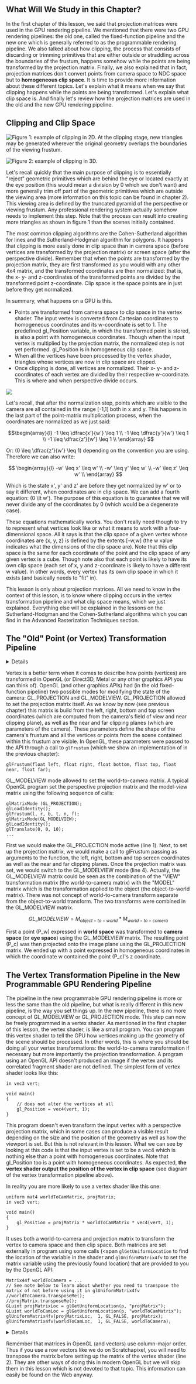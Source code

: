 ## What Will We Study in this Chapter?

In the first chapter of this lesson, we said that projection matrices were used in the GPU rendering pipeline. We mentioned that there were two GPU rendering pipelines: the old one, called the fixed-function pipeline and the new one which is generally referred to as the programmable rendering pipeline. We also talked about how clipping, the process that consists of discarding or trimming primitives that are either outside or straddling across the boundaries of the frustum, happens somehow while the points are being transformed by the projection matrix. Finally, we also explained that in fact, projection matrices don't convert points from camera space to NDC space but to **homogeneous clip space**. It is time to provide more information about these different topics. Let's explain what it means when we say that clipping happens while the points are being transformed. Let's explain what clip space is. And finally let's review how the projection matrices are used in the old and the new GPU rendering pipeline.

## Clipping and Clip Space

![Figure 1: example of clipping in 2D. At the clipping stage, new triangles may be generated wherever the original geometry overlaps the boundaries of the viewing frustum.](/images/perspective-matrix/clipping2.png?)

![Figure 2: example of clipping in 3D.](/images/perspective-matrix/clipping6.png?)

Let's recall quickly that the main purpose of clipping is to essentially "reject" geometric primitives which are behind the eye or located exactly at the eye position (this would mean a division by 0 which we don't want) and more generally trim off part of the geometric primitives which are outside the viewing area (more information on this topic can be found in chapter 2). This viewing area is defined by the truncated pyramid of the perspective or viewing frustum. Any professional rendering system actually somehow needs to implement this step. Note that the process can result into creating more triangles as shown in figure 1 than the scenes initially contained.

The most common clipping algorithms are the Cohen-Sutherland algorithm for lines and the Sutherland-Hodgman algorithm for polygons. It happens that clipping is more easily done in clip space than in camera space (before vertices are transformed by the projection matrix) or screen space (after the perspective divide). Remember that when the points are transformed by the projection matrix, they are first transformed as you would with any other 4x4 matrix, and the transformed coordinates are then normalized: that is, the x- y- and z-coordinates of the transformed points are divided by the transformed point z-coordinate. Clip space is the space points are in just before they get normalized.

In summary, what happens on a GPU is this.

- Points are transformed from camera space to clip space in the vertex shader. The input vertex is converted from Cartesian coordinates to homogeneous coordinates and its w-coordinate is set to 1\. The predefined <span class="code-inline">gl_Position</span> variable, in which the transformed point is stored, is also a point with homogeneous coordinates. Though when the input vertex is multiplied by the projection matrix, the normalized step is not yet performed. <span class="code-inline">gl_Position</span> is in homogeneous clip space.
- When all the vertices have been processed by the vertex shader, triangles whose vertices are now in clip space are clipped.
- Once clipping is done, all vertices are normalized. Their x- y- and z-coordinates of each vertex are divided by their respective w-coordinate. This is where and when perspective divide occurs.

![](/images/perspective-matrix/vertex-transform-pipeline.png?)

Let's recall, that after the normalization step, points which are visible to the camera are all contained in the range [-1,1] both in x and y. This happens in the last part of the point-matrix multiplication process, when the coordinates are normalized as we just said: 

$$\begin{array}{l}
-1 \leq \dfrac{x'}{w'} \leq 1 \\
-1 \leq \dfrac{y'}{w'} \leq 1 \\
-1 \leq \dfrac{z'}{w'} \leq 1 \\
\end{array}
$$

Or: \(0 \leq \dfrac{z'}{w'} \leq 1\) depending on the convention you are using. Therefore we can also write:

$$
\begin{array}{l}
-w' \leq x' \leq w' \\
-w' \leq y' \leq w' \\
-w' \leq z' \leq w' \\
\end{array}
$$

Which is the state x', y' and z' are before they get normalized by w' or to say it different, when coordinates are in clip space. We can add a fourth equation: \(0 \lt w'\). The purpose of this equation is to guarantee that we will never divide any of the coordinates by 0 (which would be a degenerate case).

These equations mathematically works. You don't really need though to try to represent what vertices look like or what it means to work with a four-dimensional space. All it says is that the clip space of a given vertex whose coordinates are {x, y, z} is defined by the extents [-w,w] (the w value indicates what the dimensions of the clip space are). Note that this clip space is the same for each coordinate of the point and the clip space of any given vertex is a cube. Though note also that each point is likely to have its own clip space (each set of x, y and z-coordinate is likely to have a different w value). In other words, every vertex has its own clip space in which it exists (and basically needs to "fit" in).

This lesson is only about projection matrices. All we need to know in the context of this lesson, is to know where clipping occurs in the vertex transformation pipeline and what clip space means, which we just explained. Everything else will be explained in the lessons on the Sutherland-Hodgman and the Cohen-Sutherland algorithms which you can find in the Advanced Rasterization Techniques section.

## The "Old" Point (or Vertex) Transformation Pipeline

<details>
The fixed-function pipeline is now deprecated in OpenGL and other graphics APIs. Do not use it anymore. Use the "new" programmable GPU rendering pipeline instead. We only kept this section for reference and because you might still come across some articles on the Web referencing methods from the old pipeline.
</details>

Vertex is a better term when it comes to describe how points (vertices) are transformed in OpenGL (or Direct3D, Metal or any other graphics API you can think of). OpenGL (and other graphics APIs) had (in the old fixed-function pipeline) two possible modes for modifying the state of the camera: GL_PROJECTION and GL_MODELVIEW. GL_PROJECTION allowed to set the projection matrix itself. As we know by now (see previous chapter) this matrix is build from the left, right, bottom and top screen coordinates (which are computed from the camera's field of view and near clipping plane), as well as the near and far clipping planes (which are parameters of the camera). These parameters define the shape of the camera's frustum and all the vertices or points from the scene contained within this frustum are visible. In OpenGL, these parameters were passed to the API through a call to `glFrustum` (which we show an implementation of in the previous chapter):

```
glFrustum(float left, float right, float bottom, float top, float near, float far);
```

GL_MODELVIEW mode allowed to set the world-to-camera matrix. A typical OpenGL program set the perspective projection matrix and the model-view matrix using the following sequence of calls:

```
glMatrixMode (GL_PROJECTION);
glLoadIdentity();
glFrustum(l, r, b, t, n, f);
glMatrixMode(GL_MODELVIEW);
glLoadIdentity();
glTranslate(0, 0, 10);
...
```

First we would make the GL_PROJECTION mode active (line 1). Next, to set up the projection matrix, we would make a call to glFrustum passing as arguments to the function, the left, right, bottom and top screen coordinates as well as the near and far clipping planes. Once the projection matrix was set, we would switch to the GL_MODELVIEW mode (line 4). Actually, the GL_MODELVIEW matrix could be seen as the combination of the "VIEW" transformation matrix (the world-to-camera matrix) with the "MODEL" matrix which is the transformation applied to the object (the object-to-world matrix). There was not concept of world-to-camera transform separate from the object-to-world transform. The two transforms were combined in the GL_MODELVIEW matrix.

$${GL\_MODELVIEW} = M_{object-to-world} * M_{world-to-camera}$$

First a point \(P_w\) expressed in **world space** was transformed to **camera space** (or **eye space**) using the GL_MODELVIEW matrix. The resulting point \(P_c\) was then projected onto the image plane using the GL_PROJECTION matrix. We ended up with a point expressed in homogeneous coordinates in which the coordinate w contained the point \(P_c\)'s z coordinate.

## The Vertex Transformation Pipeline in the New Programmable GPU Rendering Pipeline

The pipeline in the new programmable GPU rendering pipeline is more or less the same than the old pipeline, but what is really different in this new pipeline, is the way you set things up. In the new pipeline, there is no more concept of GL_MODELVIEW or GL_PROJECTION mode. This step can now be freely programmed in a vertex shader. As mentioned in the first chapter of this lesson, the vertex shader, is like a small program. You can program this vertex shader to tell the GPU how vertices making up the geometry of the scene should be processed. In other words, this is where you should be doing all your vertex transformations: the world-to-camera transformation if necessary but more importantly the projection transformation. A program using an OpenGL API doesn't produced an image if the vertex and its correlated fragment shader are not defined. The simplest form of vertex shader looks like this:

```
in vec3 vert;

void main()
{
    // does not alter the vertices at all
    gl_Position = vec4(vert, 1);
}
```

This program doesn't even transform the input vertex with a perspective projection matrix, which in some cases can produce a visible result depending on the size and the position of the geometry as well as how the viewport is set. But this is not relevant in this lesson. What we can see by looking at this code is that the input vertex is set to be a <span class="code-inline">vec4</span> which is nothing else than a point with homogeneous coordinates. Note that <span class="code-inline">gl_Position</span> too is a point with homogeneous coordinates. As expected, **the vertex shader output the position of the vertex in clip space** (see diagram of the vertex transformation pipeline above).

In reality you are more likely to use a vertex shader like this one:

```
uniform mat4 worldToCamMatrix, projMatrix;
in vec3 vert;

void main()
{
    gl_Position = projMatrix * worldToCamMatrix * vec4(vert, 1);
}
```

It uses both a world-to-camera and projection matrix to transform the vertex to camera space and then clip space. Both matrices are set externally in program using some calls (<span `glGetUniformLocation` to find the location of the variable in the shader and `glUniformMatrix4fv` to set the matrix variable using the previously found location) that are provided to you by the OpenGL API:

```
Matrix44f worldToCamera = ...
// See note below to learn about whether you need to transpose the matrix of not before using it in glUniformMatrix4fv
//worldToCamera.transposeMe();
//projMatrix.transposeMe();
GLuint projMatrixLoc = glGetUniformLocation(p, "projMatrix");
GLuint worldToCamLoc = glGetUniformLocation(p, "worldToCamMatrix");
glUniformMatrix4fv(projMatrixLoc,  1, GL_FALSE, projMatrix);
glUniformMatrix4fv(worldToCamLoc,  1, GL_FALSE, worldToCamera);
```


<details>
_Do I need to transpose the matrix in an OpenGL program or not?_

It is easy to get confused by things such as "should I transpose my matrix before passing it to the graphics pipeline, etc.". In the OpenGL specifications, matrices were/are written using the column-major order convention. Though the confusing part is that API calls such as `glUniformMatrix4vfx()` accept coefficients mapped in memory in the row-major form. In conclusion if in your code the coefficients of the matrices are laid out in memory in a row-major order, then you don't need to transpose the matrix. Otherwise you may have to. You "may" because in fact this is something you can control via a flag in the `glUniformMatrix4vfx()` function itself. The third parameter of the function which is set to `GL_FALSE` in the example above indicates to the graphics API whether you wish the API to transpose the coefficients of the matrix for you. So even if your coefficients are mapped in memory in a column-major order, you don't necessarily need to transpose matrices specifically before using them with `glUniformMatrix4vfx()`. What you can do instead is to set the transpose flag of `glUniformMatrix4vfx()` to `GL_TRUE`.  

In fact things get even more confusing if you look at the order in which the matrices are used in the OpenGL vertex shader. You will notice we write \(Proj * View * vtx\) instead of \(vtx * View * Proj\). The former form is used when you deal with column-major matrices (because it implies that you multiply the matrix by the point rather than the point by the matrix as explained in our lesson on [Geometry](lessons/mathematics-physics-for-computer-graphics/geometry/row-major-vs-column-major-vector). Conclusion? OpenGL assume matrices are column-major (so this is how you need to use them in shaders) yet coefficients are mapped in memory using a row-major order form. Confusing?
</details>

Remember that matrices in OpenGL (and vectors) use column-major order. Thus if you use a row vectors like we do on Scratchapixel, you will need to transpose the matrix before setting up the matrix of the vertex shader (line 2). They are other ways of doing this in modern OpenGL but we will skip them in this lesson which is not devoted to that topic. This information can easily be found on the Web anyway.